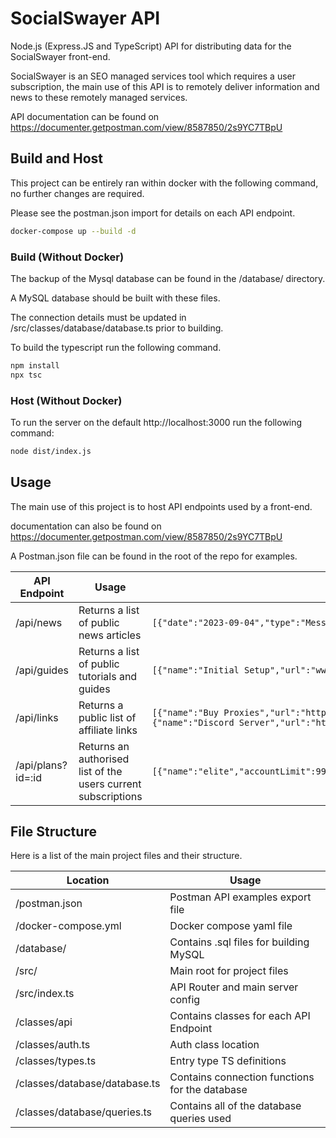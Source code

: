 # SocialSwayer API
Node.js (Express.JS and TypeScript) API for distributing data for the SocialSwayer front-end.

SocialSwayer is an SEO managed services tool which requires a user subscription, the main use of this API is to remotely deliver information and news to these remotely managed services.  

API documentation can be found on https://documenter.getpostman.com/view/8587850/2s9YC7TBpU

## Build and Host
This project can be entirely ran within docker with the following command, no further changes are required.

Please see the postman.json import for details on each API endpoint.

```bash
docker-compose up --build -d
```

### Build (Without Docker)
The backup of the Mysql database can be found in the /database/ directory. 

A MySQL database should be built with these files. 

The connection details must be updated in /src/classes/database/database.ts prior to building. 

To build the typescript run the following command.

```bash
npm install
npx tsc
```

### Host (Without Docker)
To run the server on the default http://localhost:3000 run the following command:

```bash
node dist/index.js
```

## Usage
The main use of this project is to host API endpoints used by a front-end.

documentation can also be found on https://documenter.getpostman.com/view/8587850/2s9YC7TBpU

A Postman.json file can be found in the root of the repo for examples.

API Endpoint  | Usage         | Example Response
------------- | ------------- | -------------
/api/news | Returns a list of public news articles | ```[{"date":"2023-09-04","type":"Message","status":"ok","message":"Test Message"}]```
/api/guides  | Returns a list of public tutorials and guides | ```[{"name":"Initial Setup","url":"www.socialswayer.com/initial-setup"}]```
/api/links   |   Returns a public list of affiliate links | ```[{"name":"Buy Proxies","url":"https://proxy-seller.com/?partner=P1VAKXM8MJPZC5"},{"name":"Discord Server","url":"https://discord.gg/By7ZWzjxcf"}]```
/api/plans?id=:id  |   Returns an authorised list of the users current subscriptions | ```[{"name":"elite","accountLimit":999999,"projectLimit":999999,"proxyLimit":50,"slaveLimit":200}]```

## File Structure
Here is a list of the main project files and their structure. 

Location  | Usage
------------- | -------------
/postman.json  | Postman API examples export file
/docker-compose.yml  | Docker compose yaml file
/database/  | Contains .sql files for building MySQL
/src/  | Main root for project files
/src/index.ts   |   API Router and main server config
/classes/api  |   Contains classes for each API Endpoint
/classes/auth.ts   |   Auth class location
/classes/types.ts   |   Entry type TS definitions
/classes/database/database.ts   |   Contains connection functions for the database
/classes/database/queries.ts  |   Contains all of the database queries used
